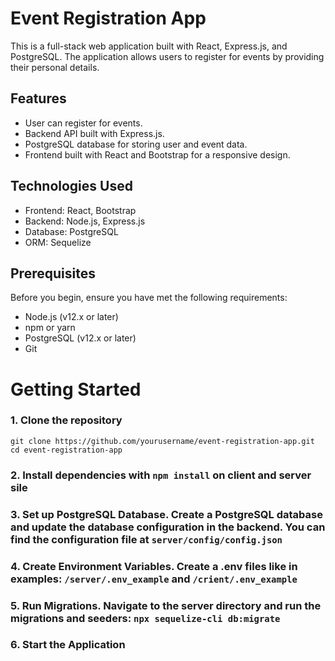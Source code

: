 # Event Registration App

This is a full-stack web application built with React, Express.js, and PostgreSQL. The application allows users to register for events by providing their personal details.

## Features

* User can register for events.
* Backend API built with Express.js.
* PostgreSQL database for storing user and event data.
* Frontend built with React and Bootstrap for a responsive design.

## Technologies Used

* Frontend: React, Bootstrap
* Backend: Node.js, Express.js
* Database: PostgreSQL
* ORM: Sequelize

## Prerequisites

Before you begin, ensure you have met the following requirements:

* Node.js (v12.x or later)
* npm or yarn
* PostgreSQL (v12.x or later)
* Git

# Getting Started

### 1. Clone the repository

```
git clone https://github.com/yourusername/event-registration-app.git
cd event-registration-app
```

### 2. Install dependencies with `npm install` on client and server sile

### 3. Set up PostgreSQL Database. Create a PostgreSQL database and update the database configuration in the backend. You can find the configuration file at `server/config/config.json`

### 4. Create Environment Variables. Create a .env files like in examples:  `/server/.env_example` and `/crient/.env_example` 

### 5. Run Migrations. Navigate to the server directory and run the migrations and seeders: `npx sequelize-cli db:migrate`

### 6. Start the Application
